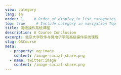 ```yaml
---
view: category
lang: en
order: 1     # Order of display in list categories
top: true     # Include category in navigation Top
title: 高级操作系统课程
description: A Course Conclusion
excerpt: 北京大学软件与微电子学院高级操作系统课程
slug: OSCourse
meta:
  - property: og:image
    content: /image-social-share.png
  - name: twitter:image
    content: /image-social-share.png
---
```

